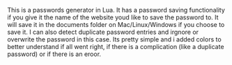 This is a passwords generator in Lua. It has a password saving functionality if you give it the name of the website youd like to save the password to. It will save it in the documents folder on Mac/Linux/Windows if you choose to save it. I can also detect duplicate password entries and irgnore or overwrite the password in this case. Its pretty simple and i added colors to better understand if all went right, if there is a complication (like a duplicate password) or if there is an eroor.
